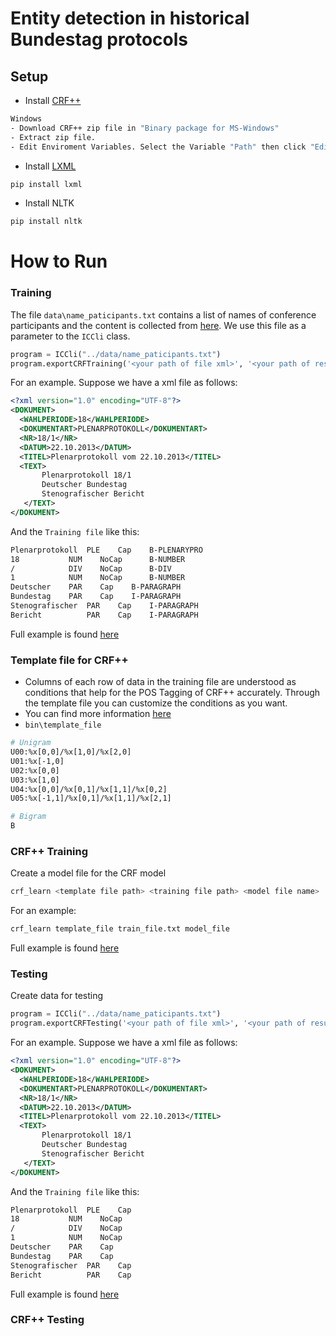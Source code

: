 # Entity detection in historical Bundestag protocols

## Setup
* Install <a href="https://taku910.github.io/crfpp/" target="_blank">CRF++</a>
```bash
Windows
- Download CRF++ zip file in "Binary package for MS-Windows"
- Extract zip file.
- Edit Enviroment Variables. Select the Variable "Path" then click "Edit" and create and insert the path of your CRF++
```
* Install <a href="https://lxml.de/installation.html" target="_blank">LXML</a>
```bash
pip install lxml
```
* Install NLTK
```bash
pip install nltk
```
# How to Run
### Training
The file `data\name_paticipants.txt` contains a list of names of conference participants and the content is collected from <a href="https://www.bundestag.de/parlament/plenum/abstimmung/liste" target="_blank">here</a>.
We use this file as a parameter to the `ICCli` class.


```python
program = ICCli("../data/name_paticipants.txt")
program.exportCRFTraining('<your path of file xml>', '<your path of result training file>')
```

For an example. Suppose we have a xml file as follows:

```xml
<?xml version="1.0" encoding="UTF-8"?>
<DOKUMENT>
  <WAHLPERIODE>18</WAHLPERIODE>
  <DOKUMENTART>PLENARPROTOKOLL</DOKUMENTART>
  <NR>18/1</NR>
  <DATUM>22.10.2013</DATUM>
  <TITEL>Plenarprotokoll vom 22.10.2013</TITEL>
  <TEXT>
       Plenarprotokoll 18/1
       Deutscher Bundestag
       Stenografischer Bericht
   </TEXT>
</DOKUMENT>
```

And the `Training file` like this:
```bash
Plenarprotokoll	 PLE  	Cap	   B-PLENARYPRO
18	         NUM    NoCap	   B-NUMBER
/	         DIV	NoCap	   B-DIV
1	         NUM    NoCap	   B-NUMBER
Deutscher	 PAR    Cap	   B-PARAGRAPH
Bundestag	 PAR	Cap	   I-PARAGRAPH
Stenografischer	 PAR    Cap	   I-PARAGRAPH
Bericht	         PAR    Cap	   I-PARAGRAPH
```

Full example is found <a href="https://github.com/yiimnta/CRF-Entity-detection-in-German-federal-parliament/tree/main/examples/crf/create_training_testing_files" target="_blank">here</a>

### Template file for CRF++
- Columns of each row of data in the training file are understood as conditions that help for the POS Tagging of CRF++ accurately. Through the template file you can customize the conditions as you want.
- You can find more information <a href="https://taku910.github.io/crfpp/" target="_blank">here</a>
- `bin\template_file`
```bash
# Unigram
U00:%x[0,0]/%x[1,0]/%x[2,0]
U01:%x[-1,0]
U02:%x[0,0]
U03:%x[1,0]
U04:%x[0,0]/%x[0,1]/%x[1,1]/%x[0,2]
U05:%x[-1,1]/%x[0,1]/%x[1,1]/%x[2,1]

# Bigram
B
```

### CRF++ Training
Create a model file for the CRF model

```bash
crf_learn <template file path> <training file path> <model file name>
```
For an example:
```bash
crf_learn template_file train_file.txt model_file
```
Full example is found <a href="https://github.com/yiimnta/CRF-Entity-detection-in-German-federal-parliament/blob/main/examples/crf/crf%2B%2B/crf_learn.sh" target="_blank">here</a>

### Testing
Create data for testing

```python
program = ICCli("../data/name_paticipants.txt")
program.exportCRFTesting('<your path of file xml>', '<your path of result testing file>')
```

For an example. Suppose we have a xml file as follows:

```xml
<?xml version="1.0" encoding="UTF-8"?>
<DOKUMENT>
  <WAHLPERIODE>18</WAHLPERIODE>
  <DOKUMENTART>PLENARPROTOKOLL</DOKUMENTART>
  <NR>18/1</NR>
  <DATUM>22.10.2013</DATUM>
  <TITEL>Plenarprotokoll vom 22.10.2013</TITEL>
  <TEXT>
       Plenarprotokoll 18/1
       Deutscher Bundestag
       Stenografischer Bericht
   </TEXT>
</DOKUMENT>
```

And the `Training file` like this:

```bash
Plenarprotokoll	 PLE  	Cap
18	         NUM    NoCap
/	         DIV	NoCap
1	         NUM    NoCap
Deutscher	 PAR    Cap
Bundestag	 PAR	Cap
Stenografischer	 PAR    Cap
Bericht	         PAR    Cap
```

Full example is found <a href="https://github.com/yiimnta/CRF-Entity-detection-in-German-federal-parliament/tree/main/examples/crf/create_training_testing_files" target="_blank">here</a>

### CRF++ Testing

